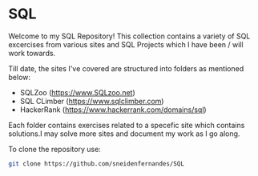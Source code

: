# SQL 

Welcome to my SQL Repository! This collection contains a variety of SQL excercises from various sites and SQL Projects which I have been / will work towards. 



Till date, the sites I've covered are structured into folders as mentioned below:

- SQLZoo  (https://www.SQLzoo.net)
- SQL CLimber (https://www.sqlclimber.com)
- HackerRank (https://www.hackerrank.com/domains/sql)



Each folder contains exercises related to a specefic site which contains solutions.I may solve more sites and document my work as I go along. 



To clone the repository use: 

   ```sh
   git clone https://github.com/sneidenfernandes/SQL
